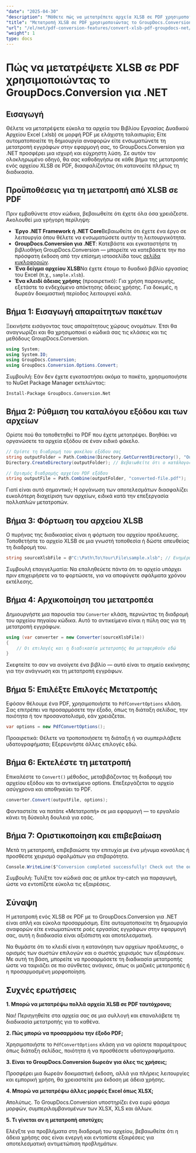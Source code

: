 ```yaml
---
"date": "2025-04-30"
"description": "Μάθετε πώς να μετατρέπετε αρχεία XLSB σε PDF χρησιμοποιώντας το GroupDocs.Conversion for .NET με αυτόν τον οδηγό βήμα προς βήμα. Ιδανικό για επαγγελματίες που χρειάζονται απρόσκοπτη μετατροπή αρχείων."
"title": "Μετατροπή XLSB σε PDF χρησιμοποιώντας το GroupDocs.Conversion for .NET™ Ένας πλήρης οδηγός"
"url": "/el/net/pdf-conversion-features/convert-xlsb-pdf-groupdocs-net/"
"weight": 1
type: docs
---
```

# Πώς να μετατρέψετε XLSB σε PDF χρησιμοποιώντας το GroupDocs.Conversion για .NET

## Εισαγωγή

Θέλετε να μετατρέψετε εύκολα τα αρχεία του Βιβλίου Εργασίας Δυαδικού Αρχείου Excel (.xlsb) σε μορφή PDF με ελάχιστη ταλαιπωρία; Είτε αυτοματοποιείτε τη δημιουργία αναφορών είτε ενσωματώνετε τη μετατροπή εγγράφων στην εφαρμογή σας, το GroupDocs.Conversion για .NET προσφέρει μια ισχυρή και εύχρηστη λύση. Σε αυτόν τον ολοκληρωμένο οδηγό, θα σας καθοδηγήσω σε κάθε βήμα της μετατροπής ενός αρχείου XLSB σε PDF, διασφαλίζοντας ότι κατανοείτε πλήρως τη διαδικασία.

## Προϋποθέσεις για τη μετατροπή από XLSB σε PDF

Πριν εμβαθύνετε στον κώδικα, βεβαιωθείτε ότι έχετε όλα όσα χρειάζεστε. Ακολουθεί μια γρήγορη περίληψη:

- **Έργο .NET Framework ή .NET Core**Βεβαιωθείτε ότι έχετε ένα έργο σε λειτουργία όπου θέλετε να ενσωματώσετε αυτήν τη λειτουργικότητα.
- **GroupDocs.Conversion για .NET**: Κατεβάστε και εγκαταστήστε τη βιβλιοθήκη GroupDocs.Conversion — μπορείτε να κατεβάσετε την πιο πρόσφατη έκδοση από την επίσημη ιστοσελίδα τους [σελίδα κυκλοφοριών](https://releases.groupdocs.com/conversion/net/).
- **Ένα δείγμα αρχείου XLSB**Να έχετε έτοιμο το δυαδικό βιβλίο εργασίας του Excel (π.χ., `sample.xlsb`).
- **Ένα κλειδί άδειας χρήσης** (προαιρετικό): Για χρήση παραγωγής, εξετάστε το ενδεχόμενο απόκτησης άδειας χρήσης. Για δοκιμές, η δωρεάν δοκιμαστική περίοδος λειτουργεί καλά.

## Βήμα 1: Εισαγωγή απαραίτητων πακέτων

Ξεκινήστε εισάγοντας τους απαραίτητους χώρους ονομάτων. Έτσι θα αναγνωρίζει και θα χρησιμοποιεί ο κώδικά σας τις κλάσεις και τις μεθόδους GroupDocs.Conversion.

```csharp
using System;
using System.IO;
using GroupDocs.Conversion;
using GroupDocs.Conversion.Options.Convert;
```

Συμβουλή: Εάν δεν έχετε εγκαταστήσει ακόμα το πακέτο, χρησιμοποιήστε το NuGet Package Manager εκτελώντας:

```
Install-Package GroupDocs.Conversion.Net
```

## Βήμα 2: Ρύθμιση του καταλόγου εξόδου και των αρχείων

Ορίστε πού θα τοποθετηθεί το PDF που έχετε μετατρέψει. Βοηθάει να οργανώσετε τα αρχεία εξόδου σε έναν ειδικό φάκελο.

```csharp
// Ορίστε τη διαδρομή του φακέλου εξόδου σας
string outputFolder = Path.Combine(Directory.GetCurrentDirectory(), "Output");
Directory.CreateDirectory(outputFolder); // Βεβαιωθείτε ότι ο κατάλογος υπάρχει

// Ορισμός διαδρομής αρχείου PDF εξόδου
string outputFile = Path.Combine(outputFolder, "converted-file.pdf");
```

Γιατί είναι αυτό σημαντικό; Η οργάνωση των αποτελεσμάτων διασφαλίζει ευκολότερη διαχείριση των αρχείων, ειδικά κατά την επεξεργασία πολλαπλών μετατροπών.

## Βήμα 3: Φόρτωση του αρχείου XLSB

Ο πυρήνας της διαδικασίας είναι η φόρτωση του αρχείου προέλευσης. Τοποθετήστε το αρχείο XLSB σε μια γνωστή τοποθεσία ή δώστε απευθείας τη διαδρομή του.

```csharp
string sourceXlsbFile = @"C:\Path\To\Your\File\sample.xlsb"; // Ενημέρωση με τη διαδρομή αρχείου σας
```

Συμβουλή επαγγελματία: Να επαληθεύετε πάντα ότι το αρχείο υπάρχει πριν επιχειρήσετε να το φορτώσετε, για να αποφύγετε σφάλματα χρόνου εκτέλεσης.

## Βήμα 4: Αρχικοποίηση του μετατροπέα

Δημιουργήστε μια παρουσία του `Converter` κλάση, περνώντας τη διαδρομή του αρχείου πηγαίου κώδικα. Αυτό το αντικείμενο είναι η πύλη σας για τη μετατροπή εγγράφων.

```csharp
using (var converter = new Converter(sourceXlsbFile))
{
    // Οι επιλογές και η διαδικασία μετατροπής θα μεταφερθούν εδώ
}
```

Σκεφτείτε το σαν να ανοίγετε ένα βιβλίο — αυτό είναι το σημείο εκκίνησης για την ανάγνωση και τη μετατροπή εγγράφων.

## Βήμα 5: Επιλέξτε Επιλογές Μετατροπής

Εφόσον θέλουμε ένα PDF, χρησιμοποιήστε το `PdfConvertOptions` κλάση. Σας επιτρέπει να προσαρμόσετε την έξοδο, όπως τη διάταξη σελίδας, την ποιότητα ή τον προσανατολισμό, εάν χρειάζεται.

```csharp
var options = new PdfConvertOptions();
```

Προαιρετικά: Θέλετε να τροποποιήσετε τη διάταξη ή να συμπεριλάβετε υδατογραφήματα; Εξερευνήστε άλλες επιλογές εδώ.

## Βήμα 6: Εκτελέστε τη μετατροπή

Επικαλέστε το `Convert()` μέθοδος, μεταβιβάζοντας τη διαδρομή του αρχείου εξόδου και το αντικείμενο options. Επεξεργάζεται το αρχείο ασύγχρονα και αποθηκεύει το PDF.

```csharp
converter.Convert(outputFile, options);
```

Φανταστείτε να πατάτε «Μετατροπή» σε μια εφαρμογή — το εργαλείο κάνει τη δύσκολη δουλειά για εσάς.

## Βήμα 7: Οριστικοποίηση και επιβεβαίωση

Μετά τη μετατροπή, επιβεβαιώστε την επιτυχία με ένα μήνυμα κονσόλας ή προσθέστε χειρισμό σφαλμάτων για στιβαρότητα.

```csharp
Console.WriteLine($"Conversion completed successfully! Check out the output at: {outputFolder}");
```

Συμβουλή: Τυλίξτε τον κώδικά σας σε μπλοκ try-catch για παραγωγή, ώστε να εντοπίζετε εύκολα τις εξαιρέσεις.

## Σύναψη

Η μετατροπή ενός XLSB σε PDF με το GroupDocs.Conversion για .NET είναι απλή και εύκολα προσαρμόσιμη. Είτε αυτοματοποιείτε τη δημιουργία αναφορών είτε ενσωματώνετε ροές εργασίας εγγράφων στην εφαρμογή σας, αυτή η διαδικασία είναι αξιόπιστη και αποτελεσματική.

Να θυμάστε ότι το κλειδί είναι η κατανόηση των αρχείων προέλευσης, ο ορισμός των σωστών επιλογών και ο σωστός χειρισμός των εξαιρέσεων. Με αυτή τη βάση, μπορείτε να προσαρμόσετε τη διαδικασία μετατροπής ώστε να ταιριάζει σε πιο σύνθετες ανάγκες, όπως οι μαζικές μετατροπές ή η προσαρμοσμένη μορφοποίηση.

## Συχνές ερωτήσεις

**1. Μπορώ να μετατρέψω πολλά αρχεία XLSB σε PDF ταυτόχρονα;**  

Ναι! Περιηγηθείτε στα αρχεία σας σε μια συλλογή και επαναλάβετε τη διαδικασία μετατροπής για το καθένα.

**2. Πώς μπορώ να προσαρμόσω την έξοδο PDF;**  

Χρησιμοποιήστε το `PdfConvertOptions` κλάση για να ορίσετε παραμέτρους όπως διάταξη σελίδας, ποιότητα ή να προσθέσετε υδατογραφήματα.

**3. Είναι το GroupDocs.Conversion δωρεάν για όλες τις χρήσεις;**  

Προσφέρει μια δωρεάν δοκιμαστική έκδοση, αλλά για πλήρεις λειτουργίες και εμπορική χρήση, θα χρειαστείτε μια έκδοση με άδεια χρήσης.

**4. Μπορώ να μετατρέψω άλλες μορφές Excel όπως XLSX;**  

Απολύτως. Το GroupDocs.Conversion υποστηρίζει ένα ευρύ φάσμα μορφών, συμπεριλαμβανομένων των XLSX, XLS και άλλων.

**5. Τι γίνεται αν η μετατροπή αποτύχει;**  

Ελέγξτε για προβλήματα στη διαδρομή του αρχείου, βεβαιωθείτε ότι η άδεια χρήσης σας είναι ενεργή και εντοπίστε εξαιρέσεις για αποτελεσματική αντιμετώπιση προβλημάτων.